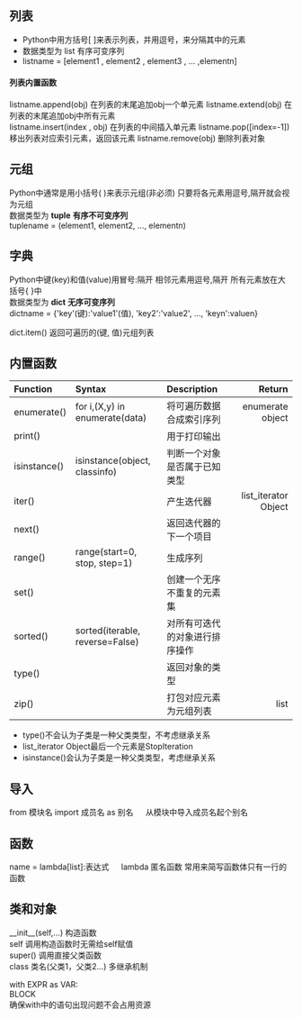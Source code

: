 ## 列表 
- Python中用方括号\[ \]来表示列表，并用逗号，来分隔其中的元素
- 数据类型为 list 有序可变序列
- listname = [element1 , element2 , element3 , ... ,elementn]
#### 列表内置函数
listname.append(obj) 在列表的末尾追加obj一个单元素
listname.extend(obj) 在列表的末尾追加obj中所有元素  
listname.insert(index , obj) 在列表的中间插入单元素
listname.pop([index=-1]) 移出列表对应索引元素，返回该元素 
listname.remove(obj) 删除列表对象 


## 元组 
Python中通常是用小括号( )来表示元组(非必须) 只要将各元素用逗号,隔开就会视为元组    
数据类型为 **tuple** **有序不可变序列**    
tuplename = (element1, element2, ..., elementn)    

## 字典
Python中键(key)和值(value)用冒号:隔开 相邻元素用逗号,隔开 所有元素放在大括号{ }中    
数据类型为 **dict** **无序可变序列**     
dictname = {'key'(键):'value1'(值), 'key2':'value2', ..., 'keyn':valuen}  

dict.item() 返回可遍历的(键, 值)元组列表



## 内置函数

| Function | Syntax | Description | Return |
| :---  | :--- | :--- | ---: |
| enumerate() | for i,(X,y) in enumerate(data)| 将可遍历数据合成索引序列 | enumerate object |
| print() | | 用于打印输出 |
| isinstance() | isinstance(object, classinfo) | 判断一个对象是否属于已知类型|
| iter() | | 产生迭代器| list_iterator Object |
| next() | | 返回迭代器的下一个项目 | 
| range()| range(start=0, stop, step=1) |生成序列 |
| set()  | |创建一个无序不重复的元素集 |
| sorted()| sorted(iterable, reverse=False) | 对所有可迭代的对象进行排序操作|
| type() | | 返回对象的类型|
| zip()  | | 打包对应元素为元组列表 | list |

- type()不会认为子类是一种父类类型，不考虑继承关系
- list_iterator Object最后一个元素是StopIteration 
- isinstance()会认为子类是一种父类类型，考虑继承关系

## 导入
from 模块名 import 成员名 as 别名 &emsp; 从模块中导入成员名起个别名  

## 函数
name = lambda[list]:表达式 &emsp;  lambda 匿名函数 常用来简写函数体只有一行的函数  


## 类和对象
\_\_init\_\_(self,...) 构造函数  
self 调用构造函数时无需给self赋值  
super() 调用直接父类函数  
class 类名(父类1，父类2...) 多继承机制  

with EXPR as VAR:  
BLOCK  
确保with中的语句出现问题不会占用资源